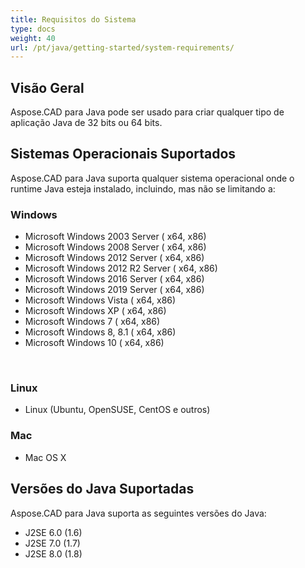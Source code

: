 ```yaml
---
title: Requisitos do Sistema
type: docs
weight: 40
url: /pt/java/getting-started/system-requirements/
---
```


## **Visão Geral**
Aspose.CAD para Java pode ser usado para criar qualquer tipo de aplicação Java de 32 bits ou 64 bits.
## **Sistemas Operacionais Suportados**
Aspose.CAD para Java suporta qualquer sistema operacional onde o runtime Java esteja instalado, incluindo, mas não se limitando a:


### **Windows**
- Microsoft Windows 2003 Server ( x64, x86)
- Microsoft Windows 2008 Server ( x64, x86)
- Microsoft Windows 2012 Server ( x64, x86)
- Microsoft Windows 2012 R2 Server ( x64, x86)
- Microsoft Windows 2016 Server ( x64, x86)
- Microsoft Windows 2019 Server ( x64, x86)
- Microsoft Windows Vista ( x64, x86)
- Microsoft Windows XP ( x64, x86)
- Microsoft Windows 7 ( x64, x86)
- Microsoft Windows 8, 8.1 ( x64, x86)
- Microsoft Windows 10 ( x64, x86)

 
### **Linux**
- Linux (Ubuntu, OpenSUSE, CentOS e outros)


### **Mac**
- Mac OS X
## **Versões do Java Suportadas**
Aspose.CAD para Java suporta as seguintes versões do Java:

- J2SE 6.0 (1.6)
- J2SE 7.0 (1.7)
- J2SE 8.0 (1.8)

